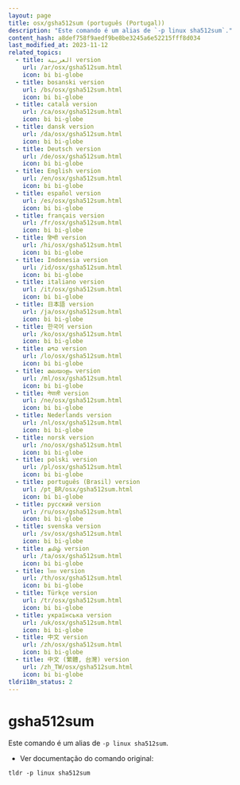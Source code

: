 ```yaml
---
layout: page
title: osx/gsha512sum (português (Portugal))
description: "Este comando é um alias de `-p linux sha512sum`."
content_hash: a8def758f9aedf9be8be3245a6e52215fff8d034
last_modified_at: 2023-11-12
related_topics:
  - title: العربية version
    url: /ar/osx/gsha512sum.html
    icon: bi bi-globe
  - title: bosanski version
    url: /bs/osx/gsha512sum.html
    icon: bi bi-globe
  - title: català version
    url: /ca/osx/gsha512sum.html
    icon: bi bi-globe
  - title: dansk version
    url: /da/osx/gsha512sum.html
    icon: bi bi-globe
  - title: Deutsch version
    url: /de/osx/gsha512sum.html
    icon: bi bi-globe
  - title: English version
    url: /en/osx/gsha512sum.html
    icon: bi bi-globe
  - title: español version
    url: /es/osx/gsha512sum.html
    icon: bi bi-globe
  - title: français version
    url: /fr/osx/gsha512sum.html
    icon: bi bi-globe
  - title: हिन्दी version
    url: /hi/osx/gsha512sum.html
    icon: bi bi-globe
  - title: Indonesia version
    url: /id/osx/gsha512sum.html
    icon: bi bi-globe
  - title: italiano version
    url: /it/osx/gsha512sum.html
    icon: bi bi-globe
  - title: 日本語 version
    url: /ja/osx/gsha512sum.html
    icon: bi bi-globe
  - title: 한국어 version
    url: /ko/osx/gsha512sum.html
    icon: bi bi-globe
  - title: ລາວ version
    url: /lo/osx/gsha512sum.html
    icon: bi bi-globe
  - title: മലയാളം version
    url: /ml/osx/gsha512sum.html
    icon: bi bi-globe
  - title: नेपाली version
    url: /ne/osx/gsha512sum.html
    icon: bi bi-globe
  - title: Nederlands version
    url: /nl/osx/gsha512sum.html
    icon: bi bi-globe
  - title: norsk version
    url: /no/osx/gsha512sum.html
    icon: bi bi-globe
  - title: polski version
    url: /pl/osx/gsha512sum.html
    icon: bi bi-globe
  - title: português (Brasil) version
    url: /pt_BR/osx/gsha512sum.html
    icon: bi bi-globe
  - title: русский version
    url: /ru/osx/gsha512sum.html
    icon: bi bi-globe
  - title: svenska version
    url: /sv/osx/gsha512sum.html
    icon: bi bi-globe
  - title: தமிழ் version
    url: /ta/osx/gsha512sum.html
    icon: bi bi-globe
  - title: ไทย version
    url: /th/osx/gsha512sum.html
    icon: bi bi-globe
  - title: Türkçe version
    url: /tr/osx/gsha512sum.html
    icon: bi bi-globe
  - title: українська version
    url: /uk/osx/gsha512sum.html
    icon: bi bi-globe
  - title: 中文 version
    url: /zh/osx/gsha512sum.html
    icon: bi bi-globe
  - title: 中文 (繁體, 台灣) version
    url: /zh_TW/osx/gsha512sum.html
    icon: bi bi-globe
tldri18n_status: 2
---
```

# gsha512sum

Este comando é um alias de `-p linux sha512sum`.

- Ver documentação do comando original:

`tldr -p linux sha512sum`
